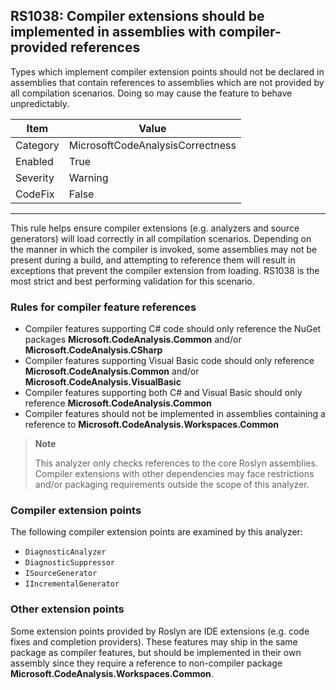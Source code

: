## RS1038: Compiler extensions should be implemented in assemblies with compiler-provided references

Types which implement compiler extension points should not be declared in assemblies that contain references to assemblies which are not provided by all compilation scenarios. Doing so may cause the feature to behave unpredictably.

|Item|Value|
|-|-|
|Category|MicrosoftCodeAnalysisCorrectness|
|Enabled|True|
|Severity|Warning|
|CodeFix|False|
---

This rule helps ensure compiler extensions (e.g. analyzers and source generators) will load correctly in all compilation
scenarios. Depending on the manner in which the compiler is invoked, some assemblies may not be present during a build,
and attempting to reference them will result in exceptions that prevent the compiler extension from loading. RS1038 is
the most strict and best performing validation for this scenario.

### Rules for compiler feature references

* Compiler features supporting C# code should only reference the NuGet packages **Microsoft.CodeAnalysis.Common** and/or **Microsoft.CodeAnalysis.CSharp**
* Compiler features supporting Visual Basic code should only reference **Microsoft.CodeAnalysis.Common** and/or **Microsoft.CodeAnalysis.VisualBasic**
* Compiler features supporting both C# and Visual Basic should only reference **Microsoft.CodeAnalysis.Common**
* Compiler features should not be implemented in assemblies containing a reference to **Microsoft.CodeAnalysis.Workspaces.Common**

> **Note**
>
> This analyzer only checks references to the core Roslyn assemblies. Compiler extensions with other dependencies may
> face restrictions and/or packaging requirements outside the scope of this analyzer.

### Compiler extension points

The following compiler extension points are examined by this analyzer:

* `DiagnosticAnalyzer`
* `DiagnosticSuppressor`
* `ISourceGenerator`
* `IIncrementalGenerator`

### Other extension points

Some extension points provided by Roslyn are IDE extensions (e.g. code fixes and completion providers). These features
may ship in the same package as compiler features, but should be implemented in their own assembly since they require a
reference to non-compiler package **Microsoft.CodeAnalysis.Workspaces.Common**.
